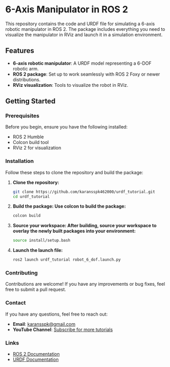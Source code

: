 # 6-Axis Manipulator in ROS 2

This repository contains the code and URDF file for simulating a 6-axis robotic manipulator in ROS 2. The package includes everything you need to visualize the manipulator in RViz and launch it in a simulation environment.

## Features
- **6-axis robotic manipulator**: A URDF model representing a 6-DOF robotic arm.
- **ROS 2 package**: Set up to work seamlessly with ROS 2 Foxy or newer distributions.
- **RViz visualization**: Tools to visualize the robot in RViz.

## Getting Started

### Prerequisites

Before you begin, ensure you have the following installed:
- ROS 2 Humble 
- Colcon build tool
- RViz 2 for visualization

### Installation

Follow these steps to clone the repository and build the package:

1. **Clone the repository:**
   ```bash
   git clone https://github.com/karansspk462000/urdf_tutorial.git
   cd urdf_tutorial
2. **Build the package: Use colcon to build the package:**
    ```bash
    colcon build
3. **Source your workspace: After building, source your workspace to overlay the newly built packages into your environment:**
   ```bash
   source install/setup.bash
4. **Launch the launch file:**
   ```bash
   ros2 launch urdf_tutorial robot_6_dof.launch.py
   
### Contributing
Contributions are welcome! If you have any improvements or bug fixes, feel free to submit a pull request.

### Contact
If you have any questions, feel free to reach out:

- **Email**: karansspk@gmail.com
- **YouTube Channel**: [Subscribe for more tutorials](https://www.youtube.com/@allaboutrobo/videos)

### Links
- [ROS 2 Documentation](https://docs.ros.org/en/humble/index.html)
- [URDF Documentation](https://wiki.ros.org/urdf)


  


